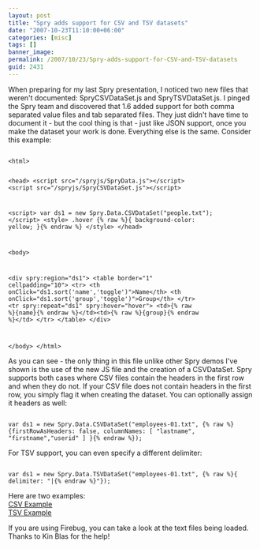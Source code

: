 ```yaml
---
layout: post
title: "Spry adds support for CSV and TSV datasets"
date: "2007-10-23T11:10:00+06:00"
categories: [misc]
tags: []
banner_image: 
permalink: /2007/10/23/Spry-adds-support-for-CSV-and-TSV-datasets
guid: 2431
---
```


When preparing for my last Spry presentation, I noticed two new files that weren't documented: SpryCSVDataSet.js and SpryTSVDataSet.js. I pinged the Spry team and discovered that 1.6 added support for both comma separated value files and tab separated files. They just didn't have time to document it - but the cool thing is that - just like JSON support, once you make the dataset your work is done. Everything else is the same. Consider this example:
<!--more-->
<code>
&lt;html&gt;

&lt;head&gt;
&lt;script src="/spryjs/SpryData.js"&gt;&lt;/script&gt;
&lt;script src="/spryjs/SpryCSVDataSet.js"&gt;&lt;/script&gt;

&lt;script&gt;
var ds1 = new Spry.Data.CSVDataSet("people.txt");
&lt;/script&gt;
&lt;style&gt;
	.hover {% raw %}{ background-color: yellow; }{% endraw %}
&lt;/style&gt;
&lt;/head&gt;

&lt;body&gt;

&lt;div spry:region="ds1"&gt;
&lt;table border="1" cellpadding="10"&gt;
	&lt;tr&gt;
		&lt;th onClick="ds1.sort('name','toggle')"&gt;Name&lt;/th&gt;
		&lt;th onClick="ds1.sort('group','toggle')"&gt;Group&lt;/th&gt;
	&lt;/tr&gt;
	&lt;tr spry:repeat="ds1" spry:hover="hover"&gt;
		&lt;td&gt;{% raw %}{name}{% endraw %}&lt;/td&gt;&lt;td&gt;{% raw %}{group}{% endraw %}&lt;/td&gt;
	&lt;/tr&gt;
&lt;/table&gt;
&lt;/div&gt;

&lt;/body&gt;
&lt;/html&gt;
</code>

As you can see - the only thing in this file unlike other Spry demos I've shown is the use of the new JS file and the creation of a CSVDataSet. Spry supports both cases where CSV files contain the headers in the first row and when they do not. If your CSV file does not contain headers in the first row, you simply flag it when creating the dataset. You can optionally assign it headers as well:

<code>
var ds1 = new Spry.Data.CSVDataSet("employees-01.txt", {% raw %}{firstRowAsHeaders: false, columnNames: [ "lastname", "firstname","userid" ] }{% endraw %});
</code>

For TSV support, you can even specify a different delimiter:

<code>
var ds1 = new Spry.Data.TSVDataSet("employees-01.txt", {% raw %}{ delimiter: "|{% endraw %}"});
</code>

Here are two examples:<br>
<a href="http://www.raymondcamden.com/demos/sprycsv/test1.html">CSV Example</a><br>
<a href ="http://www.coldfusionjedi.com/demos/sprycsv/test2.html">TSV Example</a><br>

If you are using Firebug, you can take a look at the text files being loaded. Thanks to Kin Blas for the help!